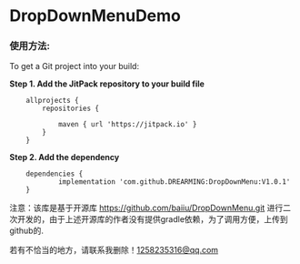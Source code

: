 # DropDownMenuDemo

### 使用方法:

To get a Git project into your build:

**Step 1. Add the JitPack repository to your build file**
```
	allprojects {
		repositories {
			
			maven { url 'https://jitpack.io' }
		}
	}
```
**Step 2. Add the dependency**

```
	dependencies {
	        implementation 'com.github.DREARMING:DropDownMenu:V1.0.1'
	}
```


注意：该库是基于开源库 https://github.com/baiiu/DropDownMenu.git 进行二次开发的，由于上述开源库的作者没有提供gradle依赖，为了调用方便，上传到github的.

若有不恰当的地方，请联系我删除！1258235316@qq.com
